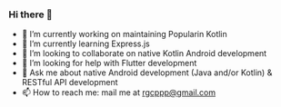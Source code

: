 ### Hi there 👋

- 🔭 I’m currently working on maintaining Popularin Kotlin
- 🌱 I’m currently learning Express.js
- 👯 I’m looking to collaborate on native Kotlin Android development
- 🤔 I’m looking for help with Flutter development
- 💬 Ask me about native Android development (Java and/or Kotlin) & RESTful API development
- 📫 How to reach me: mail me at rgcppp@gmail.com
